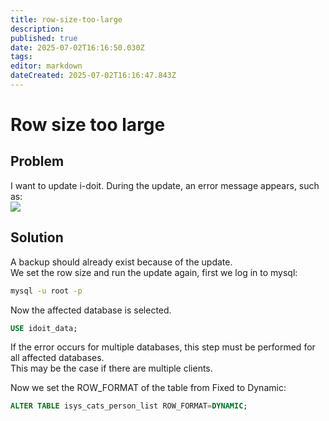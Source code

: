 ```yaml
---
title: row-size-too-large
description: 
published: true
date: 2025-07-02T16:16:50.030Z
tags: 
editor: markdown
dateCreated: 2025-07-02T16:16:47.843Z
---
```


# Row size too large

## Problem


I want to update i-doit. During the update, an error message appears, such as:  
[![](../../assets/images/en/system-administration/troubleshooting/row-size-too-large/1-rstl.png)](../../assets/images/en/system-administration/troubleshooting/row-size-too-large/1-rstl.png)    

## Solution

A backup should already exist because of the update.<br>
We set the row size and run the update again, first we log in to mysql:

```bash
mysql -u root -p
```

Now the affected database is selected.
```sql
USE idoit_data;
```
If the error occurs for multiple databases, this step must be performed for all affected databases.<br>
This may be the case if there are multiple clients.

Now we set the ROW\_FORMAT of the table from Fixed to Dynamic:

```sql
ALTER TABLE isys_cats_person_list ROW_FORMAT=DYNAMIC;
```
